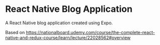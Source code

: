 # React Native Blog Application

A React Native blog application created using Expo.

Based on https://nationalboard.udemy.com/course/the-complete-react-native-and-redux-course/learn/lecture/22028562#overview
